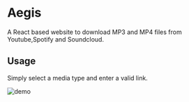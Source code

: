 # Aegis

A React based website to download MP3 and MP4 files from Youtube,Spotify and Soundcloud.

## Usage

Simply select a media type and enter a valid link.

![demo]()
